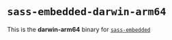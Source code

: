 # `sass-embedded-darwin-arm64`

This is the **darwin-arm64** binary for [`sass-embedded`](https://www.npmjs.com/package/sass-embedded)
